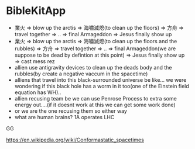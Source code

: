 # BibleKitApp

- 業火 => blow up the arctis => 海嘯滅熄(to clean up the floors) => 方舟 => travel together => .. => final Armageddon => Jesus finally show up 
- 業火 => blow up the arctis => 海嘯滅熄(to clean up the floors and the rubbles) => 方舟 => travel together => .. => final Armageddon(we are suppose to be dead by defintion at this point) => Jesus finally show up => cast mess rez
- allien use antigravity devices to clean up the deads body and the rubbles(by create a negative vaccum in the spacetime)
- alliens that travel into this black-surrounded universe be like... we were wondering if this black hole has a worm in it too(one of the Einstein field equation has WH)..
- allien recusing team be we can use Penrose Process to extra some energy out....(if it doesnt work at this we can get some work done)
- or we are the one recusing them so either way 
- what are human brains? 1A operates LHC

GG

https://en.wikipedia.org/wiki/Conformastatic_spacetimes
